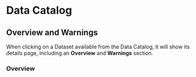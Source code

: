 # Data Catalog


## Overview and Warnings

When clicking on a Dataset available from the Data Catalog, it will show its details page, including an **Overview** and **Warnings** section.

### Overview
